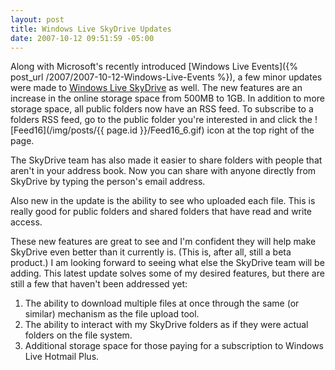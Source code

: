 ```yaml
---
layout: post
title: Windows Live SkyDrive Updates
date: 2007-10-12 09:51:59 -05:00
---
```


Along with Microsoft's recently introduced [Windows Live Events]({% post_url /2007/2007-10-12-Windows-Live-Events %}), a few minor updates were made to [Windows Live SkyDrive](http://skydrive.live.com/) as well. The new features are an increase in the online storage space from 500MB to 1GB. In addition to more storage space, all public folders now have an RSS feed. To subscribe to a folders RSS feed, go to the public folder you're interested in and click the ![Feed16](/img/posts/{{ page.id }}/Feed16_6.gif)  icon at the top right of the page.

The SkyDrive team has also made it easier to share folders with people that aren't in your address book. Now you can share with anyone directly from SkyDrive by typing the person's email address. 

Also new in the update is the ability to see who uploaded each file. This is really good for public folders and shared folders that have read and write access.

These new features are great to see and I'm confident they will help make SkyDrive even better than it currently is. (This is, after all, still a beta product.) I am looking forward to seeing what else the SkyDrive team will be adding. This latest update solves some of my desired features, but there are still a few that haven't been addressed yet:

1.  The ability to download multiple files at once through the same (or similar) mechanism as the file upload tool.  
2.  The ability to interact with my SkyDrive folders as if they were actual folders on the file system.  
3.  Additional storage space for those paying for a subscription to Windows Live Hotmail Plus.
